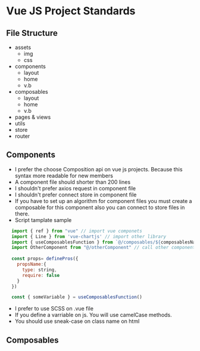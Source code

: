 # Vue JS Project Standards
## File Structure
- assets
  * img
  * css
- components
  * layout
  * home
  * v.b
- composables
  * layout
  * home
  * v.b
- pages & views
- utils
- store
- router

## Components
- I prefer the choose Composition api on vue js projects. Because this syntax more readable for new members
- A component file should shorter than 200 lines
- I shouldn't prefer axios request in component file
- I shouldn't prefer connect store in component file
- If you have to set up an algorithm for component files you must create a composable for this component also you can connect to store files in there.
- Script tamplate sample
 ```javascript
   import { ref } from "vue" // import vue componets
   import { Line } from 'vue-chartjs' // import other library  
   import { useComposablesFunction } from `@/composables/${composablesName}`
   import OtherComponent from "@/otherComponent" // call other components
   
   const props= definePros({
     propsName:{
       type: string,
       require: false
     }
   })
 
   const { someVariable } = useComposablesFunction()
 
 ```
- I prefer to use SCSS on .vue file
- If you define a varriable on js. You will use camelCase methods.
- You should use sneak-case on class name on html

## Composables

